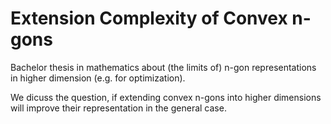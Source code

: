 # Extension Complexity of Convex n-gons
Bachelor thesis in mathematics about (the limits of) n-gon representations in higher dimension (e.g. for optimization).

We dicuss the question, if extending convex n-gons into higher dimensions will improve their representation in the general case.
